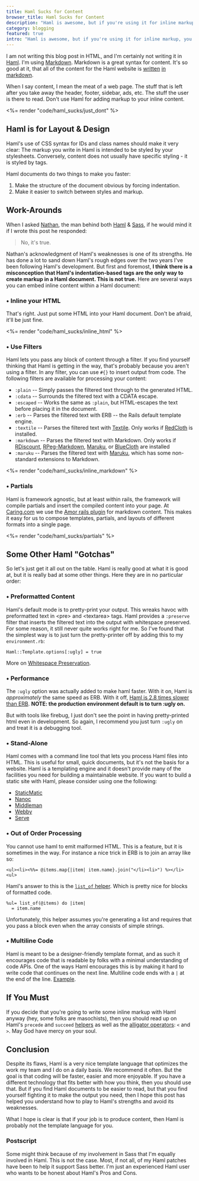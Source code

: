 ```yaml
---
title: Haml Sucks for Content
browser_title: Haml Sucks for Content
description: "Haml is awesome, but if you're using it for inline markup, you're doing it wrong."
category: blogging
featured: true
intro: "Haml is awesome, but if you're using it for inline markup, you're doing it wrong."
---
```


I am not writing this blog post in HTML, and I'm certainly not writing it in [Haml][haml]. I'm using [Markdown][markdown]. Markdown is a great syntax for content. It's so good at it, that all of the content for the Haml website is [written][haml-ex1] [in][haml-ex2] [markdown][haml-ex3]. 

When I say content, I mean the meat of a web page. The stuff that is left after you take away the header, footer, sidebar, ads, etc. The stuff the user is there to read. Don't use Haml for adding markup to your inline content.

<%= render "code/haml_sucks/just_dont" %>

Haml is for Layout & Design
---------------------------

Haml's use of CSS syntax for IDs and class names should make it very clear: The markup you write in Haml is intended to be styled by your stylesheets. Conversely, content does not usually have specific styling - it is styled by tags.

Haml documents do two things to make you faster:

1. Make the structure of the document obvious by forcing indentation.
2. Make it easier to switch between styles and markup.

Work-Arounds
------------

When I asked [Nathan](http://nex-3.com/), the man behind both [Haml][haml] & [Sass][sass], if he would mind it if I wrote this post he responded:

> No, it's true.

Nathan's acknowledgment of Haml's weaknesses is one of its strengths. He has done a lot to sand down Haml's rough edges over the two years I've been following Haml's development. But first and foremost, **I think there is a misconception that Haml's indentation-based tags are the only way to create markup in a Haml document. This is not true.** Here are several ways you can embed inline content within a Haml document:

### &bull; Inline your HTML

That's right. Just put some HTML into your Haml document. Don't be afraid, it'll be just fine.

<%= render "code/haml_sucks/inline_html" %>

### &bull; Use Filters

Haml lets you pass any block of content through a filter. If you find yourself thinking that Haml is getting in the way, that's probably because you aren't using a filter. In any filter, you can use `#{}` to insert output from code. The following filters are available for processing your content:

* `:plain` -- Simply passes the filtered text through to the generated HTML.
* `:cdata` -- Surrounds the filtered text with a CDATA escape.
* `:escaped` -- Works the same as `:plain`, but HTML-escapes the text before placing it in the document.
* `:erb` -- Parses the filtered text with ERB -- the Rails default template engine.
* `:textile` -- Parses the filtered text with [Textile](http://www.textism.com/tools/textile). Only works if [RedCloth](http://redcloth.org/) is installed.
* `:markdown` -- Parses the filtered text with Markdown. Only works if [RDiscount](http://github.com/rtomayko/rdiscount), [RPeg-Markdown](http://github.com/rtomayko/rpeg-markdown), [Maruku](http://maruku.rubyforge.org/), or [BlueCloth](http://haml-lang.com/docs/yardoc/www.deveiate.org/projects/BlueCloth) are installed
* `:maruku` -- Parses the filtered text with [Maruku](http://maruku.rubyforge.org/), which has some non-standard extensions to Markdown.

<%= render "code/haml_sucks/inline_markdown" %>

### &bull; Partials

Haml is framework agnostic, but at least within rails, the framework will compile partials and insert the compiled content into your page. At [Caring.com](http://www.caring.com) we use the [Amor rails plugin](http://github.com/caring/amor) for markdown content. This makes it easy for us to compose templates, partials, and layouts of different formats into a single page.

<%= render "code/haml_sucks/partials" %>

Some Other Haml "Gotchas"
-------------------------

So let's just get it all out on the table. Haml is really good at what it is good at, but it is really bad at some other things. Here they are in no particular order:

### &bull; Preformatted Content

Haml's default mode is to pretty-print your output. This wreaks havoc with preformatted text in &lt;pre> and &lt;textarea> tags. Haml provides a `:preserve` filter that inserts the filtered text into the output with whitespace preserved. For some reason, it still never quite works right for me. So I've found that the simplest way is to just turn the pretty-printer off by adding this to my `environment.rb`:

    Haml::Template.options[:ugly] = true

More on [Whitespace Preservation](http://haml-lang.com/docs/yardoc/file.HAML_REFERENCE.html#whitespace_preservation).

### &bull; Performance

The `:ugly` option was actually added to make haml faster. With it on, Haml is *approximately* the same speed as ERB. With it off, [Haml is 2.8 times slower than ERB](http://nex-3.com/posts/87-haml-benchmark-numbers-for-2-2). **NOTE: the production environment default is to turn :ugly on.**

But with tools like firebug, I just don't see the point in having pretty-printed html even in development. So again, I recommend you just turn `:ugly` on and treat it is a debugging tool.

### &bull; Stand-Alone

Haml comes with a command line tool that lets you process Haml files into HTML. This is useful for small, quick documents, but it's not the basis for a website. Haml is a templating engine and it doesn't provide many of the facilities you need for building a maintainable website. If you want to build a static site with Haml, please consider using one the following:

* [StaticMatic](http://github.com/staticmatic/staticmatic)
* [Nanoc](http://nanoc.stoneship.org/)
* [Middleman](http://github.com/tdreyno/middleman/)
* [Webby](http://github.com/TwP/webby/)
* [Serve](http://github.com/jlong/serve/)

### &bull; Out of Order Processing

You cannot use haml to emit malformed HTML. This is a feature, but it is sometimes in the way. For instance a nice trick in ERB is to join an array like so:

    <ul><li><%%= @items.map{|item| item.name}.join("</li><li>") %></li><ul>

Haml's answer to this is the [`list_of` helper](http://haml-lang.com/docs/yardoc/Haml/Helpers.html#list_of-instance_method). Which is pretty nice for blocks of formatted code.

    %ul= list_of(@items) do |item|
      = item.name

Unfortunately, this helper assumes you're generating a list and requires that you pass a block even when the array consists of simple strings.

### &bull; Multiline Code

Haml is meant to be a designer-friendly template format, and as such it encourages code that is readable by folks with a minimal understanding of code APIs. One of the ways Haml encourages this is by making it hard to write code that continues on the next line. Multiline code ends with a `|` at the end of the line. [Example](multiline).

If You Must
-----------

If you decide that you're going to write some inline markup with Haml anyway (hey, some folks are masochists), then you should read up on Haml's `precede` and `succeed` [helpers][helpers] as well as the [alligator operators][alligators]: `<` and `>`. May God have mercy on your soul.

Conclusion
----------

Despite its flaws, Haml is a very nice template language that optimizes the work my team and I do on a daily basis. We recommend it often. But the goal is that coding will be faster, easier and more enjoyable. If you have a different technology that fits better with how you think, then you should use that. But if you find Haml documents to be easier to read, but that you find yourself fighting it to make the output you need, then I hope this post has helped you understand how to play to Haml's strengths and avoid its weaknesses.

What I hope is clear is that if your job is to produce content, then Haml is probably not the template language for you.

### Postscript

Some might think because of my involvement in Sass that I'm equally involved in Haml. This is not the case. Most, if not all, of my Haml patches have been to help it support Sass better. I'm just an experienced Haml user who wants to be honest about Haml's Pros and Cons.

[alligators]: http://haml-lang.com/docs/yardoc/file.HAML_REFERENCE.html#whitespace_removal__and_
[haml]: http://haml-lang.com
[haml-ex1]: http://github.com/nex3/haml/blob/haml-pages/src/pages/about.haml
[haml-ex2]: http://github.com/nex3/haml/blob/haml-pages/src/pages/help.haml
[haml-ex3]: http://github.com/nex3/haml/blob/haml-pages/src/pages/release-notes.haml
[helpers]: http://haml-lang.com/docs/yardoc/Haml/Helpers.html
[markdown]: http://daringfireball.net/projects/markdown/
[multiline]: http://haml-lang.com/docs/yardoc/file.HAML_REFERENCE.html#multiline
[sass]: http://sass-lang.com
